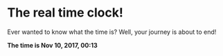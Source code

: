 # The real time clock!

Ever wanted to know what the time is? Well, your journey is about to end!

**The time is Nov 10, 2017, 00:13**